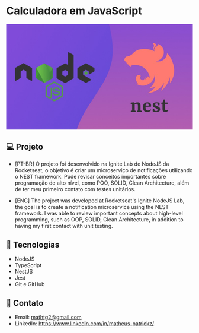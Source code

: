 # Calculadora em JavaScript

![preview](./node-nest.jpeg)

## 💻 Projeto

- [PT-BR]
O projeto foi desenvolvido na Ignite Lab de NodeJS da Rocketseat, o objetivo é criar um microserviço de notificações utilizando o NEST framework.
Pude revisar conceitos importantes sobre programação de alto nível, como POO, SOLID, Clean Architecture, além de ter meu primeiro contato com testes unitários.

- [ENG]
The project was developed at Rocketseat's Ignite NodeJS Lab, the goal is to create a notification microservice using the NEST framework.
I was able to review important concepts about high-level programming, such as OOP, SOLID, Clean Architecture, in addition to having my first contact with unit testing.

## 🚀 Tecnologias

- NodeJS
- TypeScript
- NestJS
- Jest 
- Git e GitHub

## 📧 Contato

- Email: mathtg2@gmail.com
- LinkedIn: https://www.linkedin.com/in/matheus-patrickz/

